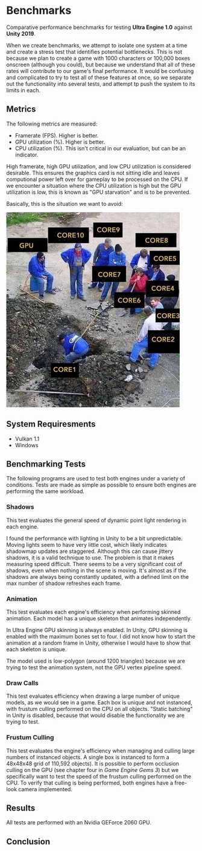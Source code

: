 # Benchmarks #

Comparative performance benchmarks for testing **Ultra Engine 1.0** against **Unity 2019**.

When we create benchmarks, we attempt to isolate one system at a time and create a stress test that identifies potential bottlenecks. This is not because we plan to create a game with 1000 characters or 100,000 boxes onscreen (although you could), but because we understand that all of these rates will contribute to our game's final performance. It would be confusing and complicated to try to test all of these features at once, so we separate out the functionality into several tests, and attempt tp push the system to its limits in each.

## Metrics ##

The following metrics are measured:
- Framerate (FPS). Higher is better.
- GPU utilization (%). Higher is better.
- CPU utilization (%). This isn't critical in our evaluation, but can be an indicator.

High framerate, high GPU utilization, and low CPU utilization is considered desirable. This ensures the graphics card is not sitting idle and leaves computional power left over for gameplay to be processed on the CPU. If we encounter a situation where the CPU utilization is high but the GPU utilization is low, this is known as "GPU starvation" and is to be prevented.

Basically, this is the situation we want to avoid:

![](EWcn5seXkAEiUnX.jpg)

## System Requiresments ##
- Vulkan 1.1
- Windows

## Benchmarking Tests ##

The following programs are used to test both engines under a variety of conditions. Tests are made as simple as possible to ensure both engines are performing the same workload.

### Shadows ###

This test evaluates the general speed of dynamic point light rendering in each engine.

I found the performance with lighting in Unity to be a bit unpredictable. Moving lights seem to have very little cost, which likely indicates shadowmap updates are staggered. Although this can cause jittery shadows, it is a valid technique to use. The problem is that it makes measuring speed difficult. There seems to be a very significant cost of shadows, even when nothing in the scene is moving. It's almost as if the shadows are always being constantly updated, with a defined limit on the max number of shadow refreshes each frame.

### Animation ###

This test evaluates each engine's efficiency when performing skinned animation. Each model has a unique skeleton that animates independently.

In Ultra Engine GPU skinning is always enabled. In Unity, GPU skinning is enabled with the maximum bones set to four. I did not know how to start the animation at a random frame in Unity, otherwise I would have to show that each skeleton is unique.

The model used is low-polygon (around 1200 triangles) because we are trying to test the animation system, not the GPU vertex pipeline speed.

### Draw Calls ###

This test evaluates efficiency when drawing a large number of unique models, as we would see in a game. Each box is unique and not instanced, with frustum culling performed on the CPU on all objects. "Static batching" in Unity is disabled, because that would disable the functionality we are trying to test.

### Frustum Culling ###

This test evaluates the engine's efficiency when managing and culling large numbers of instanced objects. A single box is instanced to form a 48x48x48 grid of 110,592 objects). It is possible to perform occlusion culling on the GPU (see chapter four in *Game Engine Gems 3*) but we specifically want to test the speed of the frustum culling performed on the CPU. To verify that culling is being performed, both engines have a free-look camera implemented.

## Results ##

All tests are performed with an Nvidia GEForce 2060 GPU. 


## Conclusion ##

